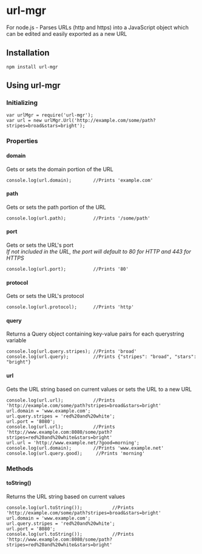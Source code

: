 # url-mgr
For node.js - Parses URLs (http and https) into a JavaScript object which can be edited and easily exported as a new URL

## Installation
```
npm install url-mgr
```

## Using url-mgr
### Initializing
```
var urlMgr = require('url-mgr');
var url = new urlMgr.Url('http://example.com/some/path?stripes=broad&stars=bright');
```

### Properties
#### domain
Gets or sets the domain portion of the URL
```
console.log(url.domain);        //Prints 'example.com'
```

#### path
Gets or sets the path portion of the URL
```
console.log(url.path);          //Prints '/some/path'
```

#### port
Gets or sets the URL's port  
*If not included in the URL, the port will default to 80 for HTTP and 443 for HTTPS*
```
console.log(url.port);          //Prints '80'
```

#### protocol
Gets or sets the URL's protocol
```
console.log(url.protocol);      //Prints 'http'
```

#### query
Returns a Query object containing key-value pairs for each querystring variable
```
console.log(url.query.stripes); //Prints 'broad'
console.log(url.query);         //Prints {"stripes": "broad", "stars": "bright"}
```

#### url
Gets the URL string based on current values or sets the URL to a new URL
```
console.log(url.url);           //Prints 'http://example.com/some/path?stripes=broad&stars=bright'
url.domain = 'www.example.com';
url.query.stripes = 'red%20and%20white';
url.port = '8080';
console.log(url.url);           //Prints 'http://www.example.com:8080/some/path?stripes=red%20and%20white&stars=bright'
url.url = 'http://www.example.net/?good=morning';
console.log(url.domain);        //Prints 'www.example.net'
console.log(url.query.good);     //Prints 'morning'
```

### Methods
#### toString()
Returns the URL string based on current values  
```
console.log(url.toString());           //Prints 'http://example.com/some/path?stripes=broad&stars=bright'
url.domain = 'www.example.com';
url.query.stripes = 'red%20and%20white';
url.port = '8080';
console.log(url.toString());           //Prints 'http://www.example.com:8080/some/path?stripes=red%20and%20white&stars=bright'
```